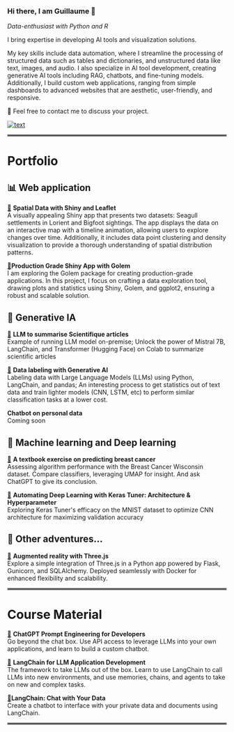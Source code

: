### Hi there, I am Guillaume 👋
<em>Data-enthusiast with Python and R</em>

I bring expertise in developing AI tools and visualization solutions.

My key skills include data automation, where I streamline the processing of structured data such as tables and dictionaries, and unstructured data like text, images, and audio. 
I also specialize in AI tool development, creating generative AI tools including RAG, chatbots, and fine-tuning models. 
Additionally, I build custom web applications, ranging from simple dashboards to advanced websites that are aesthetic, user-friendly, and responsive.

💬 Feel free to contact me to discuss your project.

[![text](https://img.shields.io/badge/LinkedIn-0077B5?style=for-the-badge&logo=linkedin&logoColor=white)](https://www.linkedin.com/in/guillaumejeffroy/)

<hr style="border:2px solid gray">

# Portfolio

## 📊 Web application 
[🔗](https://github.com/Gjeffroy/leaflet_viewer_shiny/tree/main) **Spatial Data with Shiny and Leaflet**  <br> 
A visually appealing Shiny app that presents two datasets: Seagull settlements in Lorient and Bigfoot sightings. The app displays the data on an interactive map with a timeline animation, allowing users to explore changes over time. Additionally, it includes data point clustering and density visualization to provide a thorough understanding of spatial distribution patterns.

[🔗](https://github.com/Gjeffroy/shiny-production-golem)**Production Grade Shiny App with Golem** <br>
I am exploring the Golem package for creating production-grade applications. In this project, I focus on crafting a data exploration tool, drawing plots and statistics using Shiny, Golem, and ggplot2, ensuring a robust and scalable solution.

## 🤖 Generative IA 
[🔗](https://github.com/Gjeffroy/Mistral7b_scientific_article) **LLM to summarise Scientifique articles**  <br>
Example of running LLM model on-premise; Unlock the power of Mistral 7B, LangChain, and Transformer (Hugging Face) on Colab to summarize scientific articles  

 [🔗](https://github.com/Gjeffroy/labelling_data_with_llm/tree/main) **Data labeling with Generative AI** <br>
Labeling data with Large Language Models (LLMs) using Python, LangChain, and pandas; An interesting process to get statistics out of text data and train lighter models (CNN, LSTM, etc) to perform similar classification tasks at a lower cost.

**Chatbot on personal data**  <br>
Coming soon

## 🧠 Machine learning and Deep learning 
[🔗](https://github.com/Gjeffroy/breast_cancer_classification) **A textbook exercise on predicting breast cancer**  <br>
Assessing algorithm performance with the Breast Cancer Wisconsin dataset. Compare classifiers, leveraging UMAP for insight. And ask ChatGPT to give its conclusion.   

[🔗](https://github.com/Gjeffroy/hyperparam_autotuning_keras/tree/main) **Automating Deep Learning with Keras Tuner: Architecture & Hyperparameter**  <br>
Exploring Keras Tuner's efficacy on the MNIST dataset to optimize CNN architecture for maximizing validation accuracy   

## 🎒 Other adventures...

[🔗](https://github.com/Gjeffroy/AR_with_threejs) **Augmented reality with Three.js**  <br>
Explore a simple integration of Three.js in a Python app powered by Flask, Gunicorn, and SQLAlchemy. Deployed seamlessly with Docker for enhanced flexibility and scalability. 




<hr style="border:2px solid gray">

# Course Material

[🔗](https://github.com/Gjeffroy/chatgpt-prompt-engineering-for-developers) **ChatGPT Prompt Engineering for Developers**  <br>
Go beyond the chat box. Use API access to leverage LLMs into your own applications, and learn to build a custom chatbot.  

[🔗](https://github.com/Gjeffroy/langchain-for-llm-application-development) **LangChain for LLM Application Development** <br>
The framework to take LLMs out of the box. Learn to use LangChain to call LLMs into new environments, and use memories, chains, and agents to take on new and complex tasks.  

[🔗](https://github.com/Gjeffroy/langchain-chat-with-your-data )**LangChain: Chat with Your Data**  <br>
Create a chatbot to interface with your private data and documents using LangChain.  


<hr style="border:2px solid gray">



